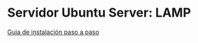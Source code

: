 # Servidor Ubuntu Server: LAMP


[Guia de instalación paso a paso](https://github.com/IESSAUCES/SERVERUS/blob/master/INSTALL_SERVERUS.md "SERVERUS: Paso a Paso ")
